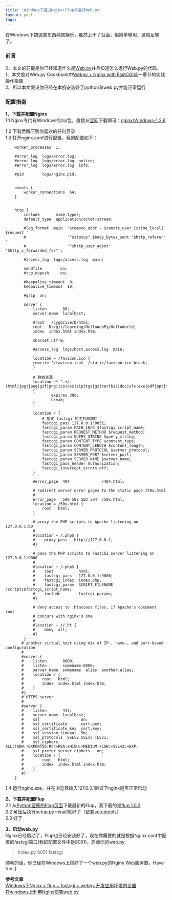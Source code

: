 ```yaml
---
title: 'Windows下通过Nginx+Flup来运行Web.py'
layout: post
tags:
---
```


在Windows下搞这些东西纯属娱乐，虽然上不了台面，但简单够用，这就足够了。

### 前言

0、本文的前提是你已经知道什么是[Web.py](http://webpy.org/)并且知道怎么运行Web.py的代码。  
1、本文是对Web.py Cookbook中[Webpy + Nginx with FastCGI](http://webpy.org/cookbook/fastcgi-nginx)这一章节的实践操作指南  
2、所以本文假设你已经在本机安装好了python和web.py并能正常运行  

### 配置指南

**1、下载并配置Nginx**  
1.1 Nginx专门有Windows的zip包，直接从[官网](http://nginx.org/en/download.html)下载即可：[nginx/Windows-1.2.6](http://nginx.org/download/nginx-1.2.6.zip)  

1.2 下载后解压到你喜欢的任何目录  
1.3 打开nginx.conf进行配置，我的配置如下：  

```shell
    worker_processes  1;
     
    #error_log  logs/error.log;
    #error_log  logs/error.log  notice;
    #error_log  logs/error.log  info;
     
    #pid        logs/nginx.pid;
     
     
    events {
        worker_connections  64;
    }
     
     
    http {
        include       mime.types;
        default_type  application/octet-stream;
     
        #log_format  main  '$remote_addr - $remote_user [$time_local] $request '
        #                  '"$status" $body_bytes_sent "$http_referer" '
        #                  '"$http_user_agent" "$http_x_forwarded_for"';
     
        #access_log  logs/access.log  main;
     
        sendfile        on;
        #tcp_nopush     on;
     
        #keepalive_timeout  0;
        keepalive_timeout  10;
     
        #gzip  on;
     
        server {
            listen       80;
            server_name  localhost;
           
            #root   /cygdrive/D/html;
            root   D:/git/learning/HelloWebPy/HelloWorld;
            index  index.html index.htm;
     
            charset utf-8;
     
            #access_log  logs/host.access.log  main;
            
            location = /favicon.ico {
    	    rewrite ^/favicon.ico$  /static/favicon.ico break;
            }
    
            # 静态资源
            location ~* ^.+/.(html|jpg|jpeg|gif|png|ico|css|zip|tgz|gz|rar|bz2|doc|xls|exe|pdf|ppt|txt|tar|mid|midi|wav|bmp|rtf|js)$
            {
                    expires 30d;
                    break;
            }
     
            location / {
                # 指定 fastcgi 的主机和端口
                fastcgi_pass 127.0.0.1:8051;
                fastcgi_param PATH_INFO $fastcgi_script_name;
                fastcgi_param REQUEST_METHOD $request_method;
                fastcgi_param QUERY_STRING $query_string;
                fastcgi_param CONTENT_TYPE $content_type;
                fastcgi_param CONTENT_LENGTH $content_length;
                fastcgi_param SERVER_PROTOCOL $server_protocol;
                fastcgi_param SERVER_PORT $server_port;
                fastcgi_param SERVER_NAME $server_name;
                fastcgi_pass_header Authorization;
                fastcgi_intercept_errors off;
            }
     
            #error_page  404              /404.html;
     
            # redirect server error pages to the static page /50x.html
            #
            error_page   500 502 503 504  /50x.html;
            location = /50x.html {
                root   html;
            }
     
            # proxy the PHP scripts to Apache listening on 127.0.0.1:80
            #
            #location ~ /.php$ {
            #    proxy_pass   http://127.0.0.1;
            #}
     
            # pass the PHP scripts to FastCGI server listening on 127.0.0.1:9000
            #
            #location ~ /.php$ {
            #    root           html;
            #    fastcgi_pass   127.0.0.1:9000;
            #    fastcgi_index  index.php;
            #    fastcgi_param  SCRIPT_FILENAME  /scripts$fastcgi_script_name;
            #    include        fastcgi_params;
            #}
     
            # deny access to .htaccess files, if Apache's document root
            # concurs with nginx's one
            #
            #location ~ //.ht {
            #    deny  all;
            #}
        }
       # another virtual host using mix of IP-, name-, and port-based configuration
       #
       #server {
       #    listen       8000;
       #    listen       somename:8080;
       #    server_name  somename  alias  another.alias;
       #    location / {
       #        root   html;
       #        index  index.html index.htm;
       #    }
       #}
       # HTTPS server
       #
       #server {
       #    listen       443;
       #    server_name  localhost;
       #    ssl                  on;
       #    ssl_certificate      cert.pem;
       #    ssl_certificate_key  cert.key;
       #    ssl_session_timeout  5m;
       #    ssl_protocols  SSLv2 SSLv3 TLSv1;
       #    ssl_ciphers  ALL:!ADH:!EXPORT56:RC4+RSA:+HIGH:+MEDIUM:+LOW:+SSLv2:+EXP;
       #    ssl_prefer_server_ciphers   on;
       #    location / {
       #        root   html;
       #        index  index.html index.htm;
       #    }
       #}
    }
```

1.4 运行nginx.exe，并在浏览器输入127.0.0.1验证下nginx是否正常启动  

**2、下载并配置Flup**  
2.1 从[Python官网的Flup页面](http://pypi.python.org/pypi/flup)下载最新的Flup，我下载的是[flup 1.0.2](http://pypi.python.org/packages/source/f/flup/flup-1.0.2.tar.gz#md5=24dad7edc5ada31dddd49456ee8d5254)  
2.2 解压后执行setup.py install就好了（依赖[setuptools](http://pypi.python.org/packages/2.7/s/setuptools/)）  
2.3 好了  

**3、启动web.py**  
Nginx已经启动了，Flup也已经安装好了，现在你需要的就是根据Nginx.conf中配置的fastcgi端口(我的配置文件中是8051)，启动你的web.py:  
> index.py 8051 fastcgi

顺利的话，你已经在Windows上搭好了一个web.py的Nginx Web服务器，Have fun :)

**参考文章**  
[Windows下Nginx + flup + fastcgi + webpy 开发应用环境的设置](http://blog.csdn.net/yavobo/article/details/6240122)  
[在windows上利用Nginx部署web.py](http://blog.ops.cc/develop/541ff02680c990b4.html)  